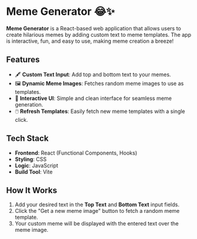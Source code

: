 # Meme Generator 😂✨

**Meme Generator** is a React-based web application that allows users to create hilarious memes by adding custom text to meme templates. The app is interactive, fun, and easy to use, making meme creation a breeze!

## Features
- 🖋️ **Custom Text Input**: Add top and bottom text to your memes.
- 🖼️ **Dynamic Meme Images**: Fetches random meme images to use as templates.
- 🎨 **Interactive UI**: Simple and clean interface for seamless meme generation.
- 🖱️ **Refresh Templates**: Easily fetch new meme templates with a single click.

## Tech Stack
- **Frontend**: React (Functional Components, Hooks)
- **Styling**: CSS
- **Logic**: JavaScript
- **Build Tool**: Vite

## How It Works
1. Add your desired text in the **Top Text** and **Bottom Text** input fields.
2. Click the "Get a new meme image" button to fetch a random meme template.
3. Your custom meme will be displayed with the entered text over the meme image.
